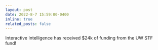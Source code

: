 ```yaml
---
layout: post
date: 2022-8-7 15:59:00-0400
inline: true
related_posts: false
---
```

Interactive Intelligence has received $24k of funding from the UW STF fund!